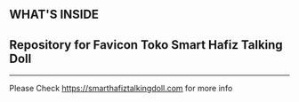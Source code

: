 ## WHAT'S INSIDE

## Repository for Favicon Toko Smart Hafiz Talking Doll
---

Please Check https://smarthafiztalkingdoll.com for more info
